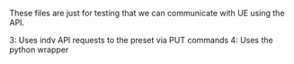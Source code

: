 These files are just for testing that we can communicate with UE using the API. 

3: Uses indv API requests to the preset via PUT commands
4: Uses the python wrapper
